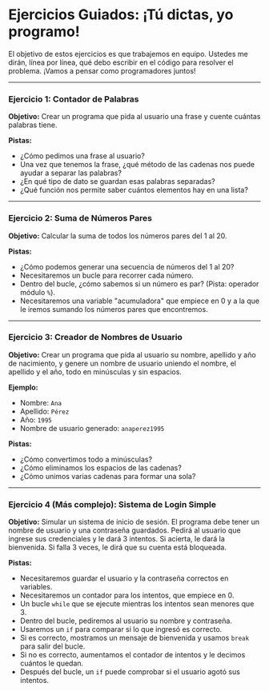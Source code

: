 # Ejercicios Guiados: ¡Tú dictas, yo programo!

El objetivo de estos ejercicios es que trabajemos en equipo. Ustedes me dirán, línea por línea, qué debo escribir en el código para resolver el problema. ¡Vamos a pensar como programadores juntos!

---

### Ejercicio 1: Contador de Palabras

**Objetivo:** Crear un programa que pida al usuario una frase y cuente cuántas palabras tiene.

**Pistas:**

- ¿Cómo pedimos una frase al usuario?
- Una vez que tenemos la frase, ¿qué método de las cadenas nos puede ayudar a separar las palabras?
- ¿En qué tipo de dato se guardan esas palabras separadas?
- ¿Qué función nos permite saber cuántos elementos hay en una lista?

---

### Ejercicio 2: Suma de Números Pares

**Objetivo:** Calcular la suma de todos los números pares del 1 al 20.

**Pistas:**

- ¿Cómo podemos generar una secuencia de números del 1 al 20?
- Necesitaremos un bucle para recorrer cada número.
- Dentro del bucle, ¿cómo sabemos si un número es par? (Pista: operador módulo `%`).
- Necesitaremos una variable "acumuladora" que empiece en 0 y a la que le iremos sumando los números pares que encontremos.

---

### Ejercicio 3: Creador de Nombres de Usuario

**Objetivo:** Crear un programa que pida al usuario su nombre, apellido y año de nacimiento, y genere un nombre de usuario uniendo el nombre, el apellido y el año, todo en minúsculas y sin espacios.

**Ejemplo:**

- Nombre: `Ana`
- Apellido: `Pérez`
- Año: `1995`
- Nombre de usuario generado: `anaperez1995`

**Pistas:**

- ¿Cómo convertimos todo a minúsculas?
- ¿Cómo eliminamos los espacios de las cadenas?
- ¿Cómo unimos varias cadenas para formar una sola?

---

### Ejercicio 4 (Más complejo): Sistema de Login Simple

**Objetivo:** Simular un sistema de inicio de sesión. El programa debe tener un nombre de usuario y una contraseña guardados. Pedirá al usuario que ingrese sus credenciales y le dará 3 intentos. Si acierta, le dará la bienvenida. Si falla 3 veces, le dirá que su cuenta está bloqueada.

**Pistas:**

- Necesitaremos guardar el usuario y la contraseña correctos en variables.
- Necesitaremos un contador para los intentos, que empiece en 0.
- Un bucle `while` que se ejecute mientras los intentos sean menores que 3.
- Dentro del bucle, pediremos al usuario su nombre y contraseña.
- Usaremos un `if` para comparar si lo que ingresó es correcto.
- Si es correcto, mostramos un mensaje de bienvenida y usamos `break` para salir del bucle.
- Si no es correcto, aumentamos el contador de intentos y le decimos cuántos le quedan.
- Después del bucle, un `if` puede comprobar si el usuario agotó sus intentos.
